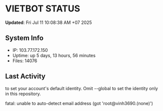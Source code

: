 # VIETBOT STATUS
**Updated**: Fri Jul 11 10:08:38 AM +07 2025

## System Info
- IP: 103.77.172.150
- Uptime: up 5 days, 13 hours, 56 minutes
- Files: 14076

## Last Activity

to set your account's default identity.
Omit --global to set the identity only in this repository.

fatal: unable to auto-detect email address (got 'root@vinh3690.(none)')
